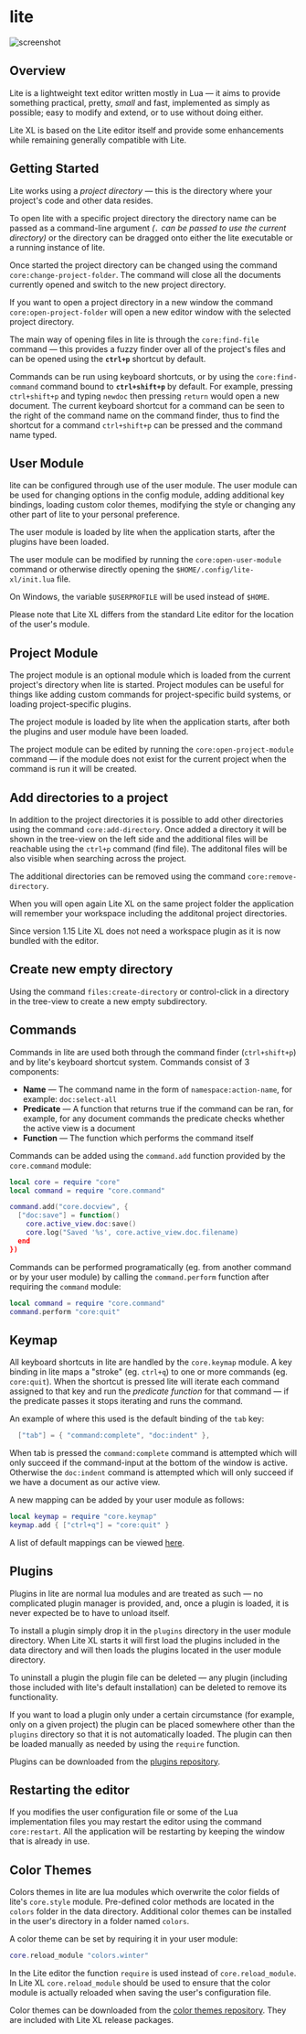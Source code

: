 # lite

![screenshot](https://user-images.githubusercontent.com/3920290/81471642-6c165880-91ea-11ea-8cd1-fae7ae8f0bc4.png)

## Overview
Lite is a lightweight text editor written mostly in Lua — it aims to provide
something practical, pretty, *small* and fast, implemented as simply as
possible; easy to modify and extend, or to use without doing either.

Lite XL is based on the Lite editor itself and provide some enhancements
while remaining generally compatible with Lite.


## Getting Started
Lite works using a *project directory* — this is the directory where your
project's code and other data resides.

To open lite with a specific project directory the directory name can be passed
as a command-line argument *(`.` can be passed to use the current directory)* or
the directory can be dragged onto either the lite executable or a running
instance of lite.

Once started the project directory can be changed using the command
`core:change-project-folder`. The command will close all the documents
currently opened and switch to the new project directory.

If you want to open a project directory in a new window the command
`core:open-project-folder` will open a new editor window with the selected
project directory.

The main way of opening files in lite is through the `core:find-file` command
— this provides a fuzzy finder over all of the project's files and can be
opened using the **`ctrl+p`** shortcut by default.

Commands can be run using keyboard shortcuts, or by using the `core:find-command`
command bound to **`ctrl+shift+p`** by default. For example, pressing
`ctrl+shift+p` and typing `newdoc` then pressing `return` would open a new
document. The current keyboard shortcut for a command can be seen to the right
of the command name on the command finder, thus to find the shortcut for a command
`ctrl+shift+p` can be pressed and the command name typed.


## User Module
lite can be configured through use of the user module. The user module can be
used for changing options in the config module, adding additional key bindings,
loading custom color themes, modifying the style or changing any other part of
lite to your personal preference.

The user module is loaded by lite when the application starts, after the plugins
have been loaded.

The user module can be modified by running the `core:open-user-module` command
or otherwise directly opening the `$HOME/.config/lite-xl/init.lua` file.

On Windows, the variable `$USERPROFILE` will be used instead of
`$HOME`.

Please note that Lite XL differs from the standard Lite editor for the location
of the user's module.

## Project Module
The project module is an optional module which is loaded from the current
project's directory when lite is started. Project modules can be useful for
things like adding custom commands for project-specific build systems, or
loading project-specific plugins.

The project module is loaded by lite when the application starts, after both the
plugins and user module have been loaded.

The project module can be edited by running the `core:open-project-module`
command — if the module does not exist for the current project when the
command is run it will be created.

## Add directories to a project

In addition to the project directories it is possible to add other directories
using the command `core:add-directory`.
Once added a directory it will be shown in the tree-view on the left side and
the additional files will be reachable using the `ctrl+p` command (find file).
The additonal files will be also visible when searching across the project.

The additional directories can be removed using the command `core:remove-directory`.

When you will open again Lite XL on the same project folder the application will
remember your workspace including the additonal project directories.

Since version 1.15 Lite XL does not need a workspace plugin as it is now
bundled with the editor.


## Create new empty directory

Using the command `files:create-directory` or control-click in a directory in the
tree-view to create a new empty subdirectory.


## Commands
Commands in lite are used both through the command finder (`ctrl+shift+p`) and
by lite's keyboard shortcut system. Commands consist of 3 components:
* **Name** — The command name in the form of `namespace:action-name`, for
  example: `doc:select-all`
* **Predicate** — A function that returns true if the command can be ran, for
  example, for any document commands the predicate checks whether the active
  view is a document
* **Function** — The function which performs the command itself

Commands can be added using the `command.add` function provided by the
`core.command` module:
```lua
local core = require "core"
local command = require "core.command"

command.add("core.docview", {
  ["doc:save"] = function()
    core.active_view.doc:save()
    core.log("Saved '%s', core.active_view.doc.filename)
  end
})
```

Commands can be performed programatically (eg. from another command or by your
user module) by calling the `command.perform` function after requiring the
`command` module:
```lua
local command = require "core.command"
command.perform "core:quit"
```


## Keymap
All keyboard shortcuts in lite are handled by the `core.keymap` module. A key
binding in lite maps a "stroke" (eg. `ctrl+q`) to one or more commands (eg.
`core:quit`). When the shortcut is pressed lite will iterate each command
assigned to that key and run the *predicate function* for that command — if the
predicate passes it stops iterating and runs the command.

An example of where this used is the default binding of the `tab` key:
``` lua
  ["tab"] = { "command:complete", "doc:indent" },
```
When tab is pressed the `command:complete` command is attempted which will only
succeed if the command-input at the bottom of the window is active. Otherwise
the `doc:indent` command is attempted which will only succeed if we have a
document as our active view.

A new mapping can be added by your user module as follows:
```lua
local keymap = require "core.keymap"
keymap.add { ["ctrl+q"] = "core:quit" }
```

A list of default mappings can be viewed [here](./default-keymap.md).


## Plugins
Plugins in lite are normal lua modules and are treated as such — no
complicated plugin manager is provided, and, once a plugin is loaded, it is never
expected be to have to unload itself.

To install a plugin simply drop it in the `plugins` directory in the user
module directory.
When Lite XL starts it will first load the plugins included in the data directory
and will then loads the plugins located in the user module directory.

To uninstall a plugin the
plugin file can be deleted — any plugin (including those included with lite's
default installation) can be deleted to remove its functionality.

If you want to load a plugin only under a certain circumstance (for example,
only on a given project) the plugin can be placed somewhere other than the
`plugins` directory so that it is not automatically loaded. The plugin can
then be loaded manually as needed by using the `require` function.

Plugins can be downloaded from the [plugins repository](https://github.com/rxi/lite-plugins).


## Restarting the editor

If you modifies the user configuration file or some of the Lua implementation files you may
restart the editor using the command `core:restart`.
All the application will be restarting by keeping the window that is already in use.


## Color Themes
Colors themes in lite are lua modules which overwrite the color fields of lite's
`core.style` module.
Pre-defined color methods are located in the `colors` folder in the data directory.
Additional color themes can be installed in the user's directory in a folder named
`colors`.

A color theme can be set by requiring it in your user module:
```lua
core.reload_module "colors.winter"
```

In the Lite editor the function `require` is used instead of `core.reload_module`.
In Lite XL `core.reload_module` should be used to ensure that the color module
is actually reloaded when saving the user's configuration file.

Color themes can be downloaded from the [color themes repository](https://github.com/rxi/lite-colors).
They are included with Lite XL release packages.

